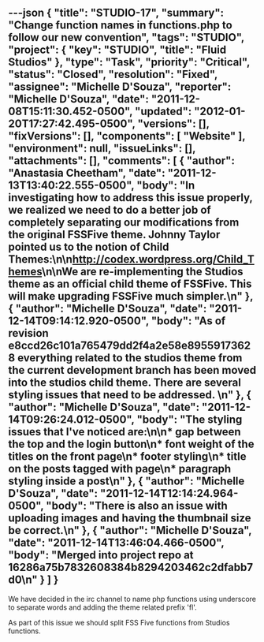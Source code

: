 ---json
{
  "title": "STUDIO-17",
  "summary": "Change function names in functions.php to follow our new convention",
  "tags": "STUDIO",
  "project": {
    "key": "STUDIO",
    "title": "Fluid Studios"
  },
  "type": "Task",
  "priority": "Critical",
  "status": "Closed",
  "resolution": "Fixed",
  "assignee": "Michelle D'Souza",
  "reporter": "Michelle D'Souza",
  "date": "2011-12-08T15:11:30.452-0500",
  "updated": "2012-01-20T17:27:42.495-0500",
  "versions": [],
  "fixVersions": [],
  "components": [
    "Website"
  ],
  "environment": null,
  "issueLinks": [],
  "attachments": [],
  "comments": [
    {
      "author": "Anastasia Cheetham",
      "date": "2011-12-13T13:40:22.555-0500",
      "body": "In investigating how to address this issue properly, we realized we need to do a better job of completely separating our modifications from the original FSSFive theme. Johnny Taylor pointed us to the notion of Child Themes:\n\n<http://codex.wordpress.org/Child_Themes>\n\nWe are re-implementing the Studios theme as an official child theme of FSSFive. This will make upgrading FSSFive much simpler.\n"
    },
    {
      "author": "Michelle D'Souza",
      "date": "2011-12-14T09:14:12.920-0500",
      "body": "As of revision e8ccd26c101a765479dd2f4a2e58e89559173628 everything related to the studios theme from the current development branch has been moved into the studios child theme. There are several styling issues that need to be addressed.&#x20;\n"
    },
    {
      "author": "Michelle D'Souza",
      "date": "2011-12-14T09:26:24.012-0500",
      "body": "The styling issues that I've noticed are:\n\n* gap between the top and the login button\n* font weight of the titles on the front page\n* footer styling\n* title on the posts tagged with page\n* paragraph styling inside a post\n"
    },
    {
      "author": "Michelle D'Souza",
      "date": "2011-12-14T12:14:24.964-0500",
      "body": "There is also an issue with uploading images and having the thumbnail size be correct.\n"
    },
    {
      "author": "Michelle D'Souza",
      "date": "2011-12-14T13:46:04.466-0500",
      "body": "Merged into project repo at 16286a75b7832608384b8294203462c2dfabb7d0\n"
    }
  ]
}
---
We have decided in the irc channel to name php functions using underscore to separate words and adding the theme related prefix 'fl'.&#x20;

As part of this issue we should split FSS Five functions from Studios functions.&#x20;

        